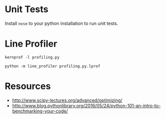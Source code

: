 # Unit Tests

Install ``nose`` to your python installation to run unit tests.


# Line Profiler

```
kernprof -l profiling.py
```

```
python -m line_profiler profiling.py.lprof
```


# Resources

- http://www.scipy-lectures.org/advanced/optimizing/
- http://www.blog.pythonlibrary.org/2016/05/24/python-101-an-intro-to-benchmarking-your-code/
